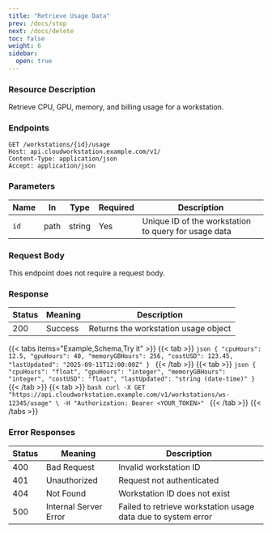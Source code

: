```yaml
---
title: "Retrieve Usage Data"
prev: /docs/stop
next: /docs/delete
toc: false
weight: 6
sidebar:
  open: true
---
```

### Resource Description
Retrieve CPU, GPU, memory, and billing usage for a workstation.

### Endpoints

```properties
GET /workstations/{id}/usage
Host: api.cloudworkstation.example.com/v1/
Content-Type: application/json
Accept: application/json
```
### Parameters
| Name | In   | Type   | Required | Description                             |
| ---- | ---- | ------ | -------- | --------------------------------------- |
| `id` | path | string | Yes      | Unique ID of the workstation to query for usage data |

### Request Body
This endpoint does not require a request body.

### Response
| Status | Meaning               | Description                                      |
|--------|-----------------------|--------------------------------------------------|
| 200    | Success               | Returns the workstation usage object             |

{{< tabs items="Example,Schema,Try it" >}}
  {{< tab >}}
    ```json
    {
      "cpuHours": 12.5,
      "gpuHours": 40,
      "memoryGBHours": 256,
      "costUSD": 123.45,
      "lastUpdated": "2025-09-11T12:00:00Z"
    }
    ```
  {{< /tab >}}
  {{< tab >}}
    ```json
    {
      "cpuHours": "float",
      "gpuHours": "integer",
      "memoryGBHours": "integer",
      "costUSD": "float",
      "lastUpdated": "string (date-time)"
    }
    ```
  {{< /tab >}}
  {{< tab >}}
    ```bash
      curl -X GET "https://api.cloudworkstation.example.com/v1/workstations/ws-12345/usage" \
    -H "Authorization: Bearer <YOUR_TOKEN>"
    ```
  {{< /tab >}}
{{< /tabs >}}

### Error Responses
| Status | Meaning               | Description                                      |
|--------|-----------------------|--------------------------------------------------|
| 400    | Bad Request           | Invalid workstation ID                           |
| 401    | Unauthorized          | Request not authenticated                        |
| 404    | Not Found             | Workstation ID does not exist                    |
| 500    | Internal Server Error | Failed to retrieve workstation usage data due to system error |
